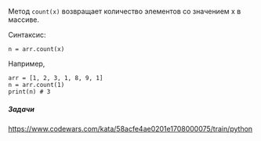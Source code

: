 Метод `count(x)` возвращает количество элементов со значением x в массиве.

Синтаксис:
```
n = arr.count(x)
```
Например,
```
arr = [1, 2, 3, 1, 8, 9, 1]
n = arr.count(1)
print(n) # 3
```

##### Задачи
https://www.codewars.com/kata/58acfe4ae0201e1708000075/train/python